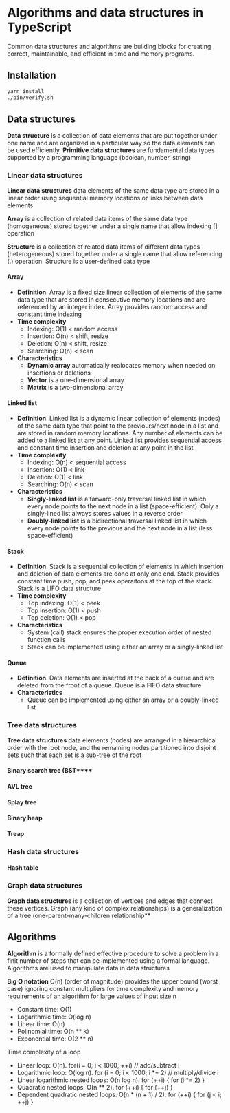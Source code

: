 # Algorithms and data structures in TypeScript

Common data structures and algorithms are building blocks for creating correct,
maintainable, and efficient in time and memory programs.

## Installation

```bash
yarn install
./bin/verify.sh
```

## Data structures

**Data structure** is a collection of data elements that are put together under one name
and are organized in a particular way so the data elements can be used efficiently.
**Primitive data structures** are fundamental data types supported by a programming
language (boolean, number, string)

### Linear data structures

**Linear data structures** data elements of the same data type are stored in a linear
order using sequential memory locations or links between data elements

**Array** is a collection of related data items of the same data type (homogeneous)
stored together under a single name that allow indexing [] operation

**Structure** is a collection of related data items of different data types
(heterogeneous) stored together under a single name that allow referencing (.)
operation. Structure is a user-defined data type

#### Array

- **Definition**. Array is a fixed size linear collection of elements of the same data
  type that are stored in consecutive memory locations and are referenced by an integer
  index. Array provides random access and constant time indexing
- **Time complexity**
    - Indexing: O(1) < random access
    - Insertion: O(n) < shift, resize
    - Deletion: O(n) < shift, resize
    - Searching: O(n) < scan
- **Characteristics**
    - **Dynamic array** automatically realocates memory when needed on insertions or
      deletions
    - **Vector** is a one-dimensional array
    - **Matrix** is a two-dimensional array

#### Linked list

- **Definition**. Linked list is a dynamic linear collection of elements (nodes) of the
  same data type that point to the previours/next node in a list and are stored in
  random memory locations. Any number of elements can be added to a linked list at any
  point. Linked list provides sequential access and constant time insertion and deletion
  at any point in the list
- **Time complexity**
    - Indexing: O(n) < sequential access
    - Insertion: O(1) < link
    - Deletion: O(1) < link
    - Searching: O(n) < scan
- **Characteristics**
    - **Singly-linked list** is a farward-only traversal linked list in which every node
      points to the next node in a list (space-efficient). Only a singly-lined list
      always stores values in a reverse order
    - **Doubly-linked list** is a bidirectional traversal linked list in which every
      node points to the previous and the next node in a list (less space-efficient)

#### Stack

- **Definition**. Stack is a sequential collection of elements in which insertion and
  deletion of data elements are done at only one end. Stack provides constant time push,
  pop, and peek operaitons at the top of the stack. Stack is a LIFO data structure
- **Time complexity**
    - Top indexing: O(1) < peek
    - Top insertion: O(1) < push
    - Top deletion: O(1) < pop
- **Characteristics**
    - System (call) stack ensures the proper execution order of nested function calls
    - Stack can be implemented using either an array or a singly-linked list

#### Queue

- **Definition**. Data elements are inserted at the back of a queue and are deleted from
  the front of a queue. Queue is a FIFO data structure
- **Characteristics**
    - Queue can be implemented using either an array or a doubly-linked list

### Tree data structures

**Tree data structures** data elements (nodes) are arranged in a hierarchical order with
  the root node, and the remaining nodes partitioned into disjoint sets such that each
  set is a sub-tree of the root

#### Binary search tree (BST****

#### AVL tree

#### Splay tree

#### Binary heap

#### Treap

### Hash data structures

#### Hash table

### Graph data structures

**Graph data structures** is a collection of vertices and edges that connect these
vertices. Graph (any kind of complex relationships) is a generalization of a tree
(one-parent-many-children relationship**

## Algorithms

**Algorithm** is a formally defined effective procedure to solve a problem in a finit
number of steps that can be implemented using a formal language. Algorithms are used to
manipulate data in data structures

**Big O notation** O(n) (order of magnitude) provides the upper bound (worst case)
ignoring constant multipliers for time complexity and memory requirements of an
algorithm for large values of input size n

- Constant time: O(1)
- Logarithmic time: O(log n)
- Linear time: O(n)
- Polinomial time: O(n ** k)
- Exponential time: O(2 ** n)

Time complexity of a loop

- Linear loop: O(n). for(i = 0; i < 1000; ++i) // add/subtract i
- Logarithmic loop: O(log n). for (i = 0; i < 1000; i *= 2) // multiply/divide i
- Linear logarithmic nested loops: O(n log n). for (++i) { for (i *= 2) }
- Quadratic nested loops: O(n ** 2). for (++i) { for (++j) }
- Dependent quadratic nested loops: O(n * (n + 1) / 2). for (++i) { for (j < i; ++j) }
